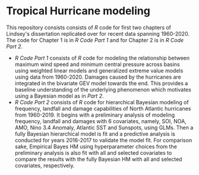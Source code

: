 # Tropical Hurricane modeling
This repository consists consists of *R* code for first two chapters of Lindsey's dissertation replicated over for recent data spanning 1960-2020. The code for Chapter 1 is in _R Code Part 1_ and for Chapter 2 is in _R Code Part 2_.


- _R Code Part 1_ consists of *R* code for modeling the relationship between maximum wind speed and minimum central pressure across basins using weighted linear models and generalized extreme value models using data from 1960-2020. Damages caused by the hurricanes are integrated in the bivariate GEV model towards the end. This provides a baseline understanding of the underlying phenomenon which motivates using a Bayesian model as in _Part 2_.
- _R Code Part 2_ consists of *R* code for hierarchical Bayesian modeling of frequency, landfall and damage capabilities of North Atlantic hurricanes from 1960-2019. It begins with a preliminary analysis of modeling frequency, landfall and damages with 6 covariates, namely, SOI, NOA, AMO, Nino 3.4 Anomaly, Atlantic SST and Sunspots, using GLMs. Then a fully Bayesian hierarchical model is fit and a predictive analysis is conducted for years 2016-2017 to validate the model fit. For comparison sake, Empirical Bayes HM using hyperparameter choices from the preliminary analysis is also fit with all and selected covariates to compare the results with the fully Bayesian HM with all and selected covariates, respectively.
